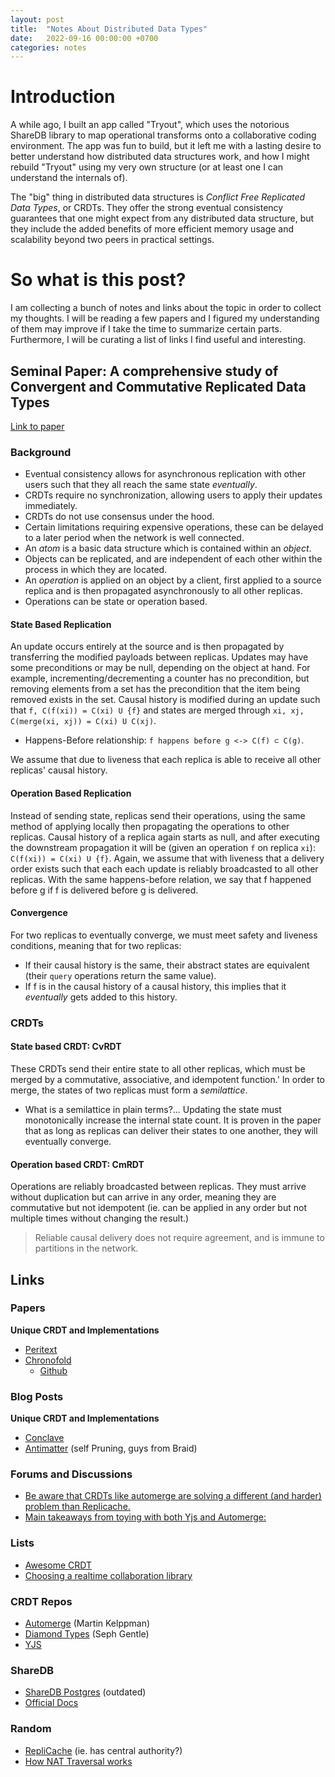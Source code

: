 ```yaml
---
layout: post
title:  "Notes About Distributed Data Types"
date:   2022-09-16 00:00:00 +0700
categories: notes
---
```


# Introduction
A while ago, I built an app called "Tryout", which uses the notorious ShareDB library to map operational transforms onto
a collaborative coding environment. The app was fun to build, but it left me with a lasting desire to better
understand how distributed data structures work, and how I might rebuild "Tryout" using my very own structure (or at least one I can understand the internals of).

The "big" thing in distributed data structures is *Conflict Free Replicated Data Types*, or CRDTs. They offer the strong
eventual consistency guarantees that one might expect from any distributed data structure, but they include
the added benefits of more efficient memory usage and scalability beyond two peers in practical settings.

# So what is this post?
I am collecting a bunch of notes and links about the topic in order to collect my thoughts. I will be reading a few papers
and I figured my understanding of them may improve if I take the time to summarize certain parts. Furthermore, I will be curating
a list of links I find useful and interesting.

## Seminal Paper: A comprehensive study of Convergent and Commutative Replicated Data Types
[Link to paper](https://hal.inria.fr/inria-00555588/document)

### Background
* Eventual consistency allows for asynchronous replication with other users such that they all reach the same state *eventually*.
* CRDTs require no synchronization, allowing users to apply their updates immediately.
* CRDTs do not use consensus under the hood.
* Certain limitations requiring expensive operations, these can be delayed to a later period when the network is well connected.
* An *atom* is a basic data structure which is contained within an *object*.
* Objects can be replicated, and are independent of each other within the process in which they are located.
* An *operation* is applied on an object by a client, first applied to a source replica and is then propagated asynchronously to all other replicas.
* Operations can be state or operation based.

#### State Based Replication
An update occurs entirely at the source and is then propagated by transferring the modified payloads between replicas.
Updates may have some preconditions or may be null, depending on the object at hand.
For example, incrementing/decrementing a counter has no precondition, but removing elements from a set has the precondition that the item being removed exists in the set.
Causal history is modified during an update such that `f, C(f(xi)) = C(xi) U {f}` and states are merged through `xi, xj, C(merge(xi, xj)) = C(xi) U C(xj)`.

* Happens-Before relationship: `f happens before g <-> C(f) ⊂ C(g)`.

We assume that due to liveness that each replica is able to receive all other replicas' causal history.

#### Operation Based Replication
Instead of sending state, replicas send their operations, using the same method of applying locally then propagating the operations to other replicas.
Causal history of a replica again starts as null, and after executing the downstream propagation it will be (given an operation `f` on replica `xi`): `C(f(xi)) = C(xi) U {f}`.
Again, we assume that with liveness that a delivery order exists such that each each update is reliably broadcasted to all other replicas.
With the same happens-before relation, we say that f happened before g if f is delivered before g is delivered.

#### Convergence
For two replicas to eventually converge, we must meet safety and liveness conditions, meaning that for two replicas:
* If their causal history is the same, their abstract states are equivalent (their `query` operations return the same value).
* If f is in the causal history of a causal history, this implies that it *eventually* gets added to this history.

### CRDTs

#### State based CRDT: CvRDT
These CRDTs send their entire state to all other replicas, which must be merged by a commutative, associative, and idempotent function.'
In order to merge, the states of two replicas must form a *semilattice*.
* What is a semilattice in plain terms?...
Updating the state must monotonically increase the internal state count.
It is proven in the paper that as long as replicas can deliver their states to one another, they will eventually converge.

#### Operation based CRDT: CmRDT
Operations are reliably broadcasted between replicas. They must arrive without duplication but can arrive in any order, meaning they are commutative but not idempotent (ie. can be applied in any order but not multiple times without changing the result.)

> Reliable causal delivery does not require agreement, and is immune to partitions in the network.

## Links

### Papers

**Unique CRDT and Implementations**

* [Peritext](https://www.inkandswitch.com/peritext/)
* [Chronofold](https://arxiv.org/pdf/2002.09511.pdf)
    * [Github](https://github.com/dkellner/chronofold)

### Blog Posts

**Unique CRDT and Implementations**


* [Conclave](https://conclave-team.github.io/conclave-site/)
* [Antimatter](https://braid.org/antimatter) (self Pruning, guys from Braid)

### Forums and Discussions

* [Be aware that CRDTs like automerge are solving a different (and harder) problem than Replicache.](https://news.ycombinator.com/item?id=22175530)
* [Main takeaways from toying with both Yjs and Automerge:](https://news.ycombinator.com/item?id=29507948)


### Lists

* [Awesome CRDT](https://github.com/alangibson/awesome-crdt)
* [Choosing a realtime collaboration library](https://convergencelabs.com/realtime-collaboration-technology-guide/)


### CRDT Repos

* [Automerge](https://automerge.org/docs/hello/) (Martin Kelppman)
* [Diamond Types](https://github.com/josephg/diamond-types) (Seph Gentle)
* [YJS](https://github.com/yjs/yjs)


### ShareDB 

* [ShareDB Postgres](https://github.com/share/sharedb-postgres) (outdated)
* [Official Docs](https://share.github.io/sharedb/)


### Random

* [RepliCache](https://replicache.dev/#why) (ie. has central authority?)
* [How NAT Traversal works](https://tailscale.com/blog/how-nat-traversal-works/)